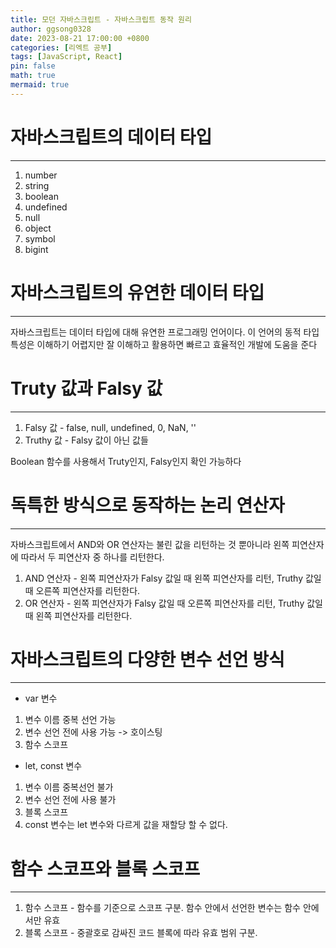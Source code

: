 ```yaml
---
title: 모던 자바스크립트 - 자바스크립트 동작 원리
author: ggsong0328
date: 2023-08-21 17:00:00 +0800
categories: [리엑트 공부]
tags: [JavaScript, React]
pin: false
math: true
mermaid: true
---
```


# 자바스크립트의 데이터 타입

---

1. number
2. string
3. boolean
4. undefined
5. null
6. object
7. symbol
8. bigint

# 자바스크립트의 유연한 데이터 타입

---

자바스크립트는 데이터 타입에 대해 유연한 프로그래밍 언어이다.
이 언어의 동적 타입 특성은 이해하기 어렵지만 잘 이해하고 활용하면 빠르고 효율적인 개발에 도움을 준다

# Truty 값과 Falsy 값

---

1. Falsy 값 - false, null, undefined, 0, NaN, ''
2. Truthy 값 - Falsy 값이 아닌 값들

Boolean 함수를 사용해서 Truty인지, Falsy인지 확인 가능하다

# 독특한 방식으로 동작하는 논리 연산자

---

자바스크립트에서 AND와 OR 연산자는 불린 값을 리턴하는 것 뿐아니라 왼쪽 피연산자에 따라서 두 피연산자 중 하나를 리턴한다.

1. AND 연산자 - 왼쪽 피연산자가 Falsy 값일 때 왼쪽 피연산자를 리턴, Truthy 값일 때 오른쪽 피연산자를 리턴한다.
2. OR 연산자 - 왼쪽 피연산자가 Falsy 값일 때 오른쪽 피연산자를 리턴, Truthy 값일 때 왼쪽 피연산자를 리턴한다.

# 자바스크립트의 다양한 변수 선언 방식

---

- var 변수

1. 변수 이름 중복 선언 가능
2. 변수 선언 전에 사용 가능 -> 호이스팅
3. 함수 스코프

- let, const 변수

1. 변수 이름 중복선언 불가
2. 변수 선언 전에 사용 불가
3. 블록 스코프
4. const 변수는 let 변수와 다르게 값을 재할당 할 수 없다.

# 함수 스코프와 블록 스코프

---

1. 함수 스코프 - 함수를 기준으로 스코프 구분. 함수 안에서 선언한 변수는 함수 안에서만 유효
2. 블록 스코프 - 중괄호로 감싸진 코드 블록에 따라 유효 범위 구분.
